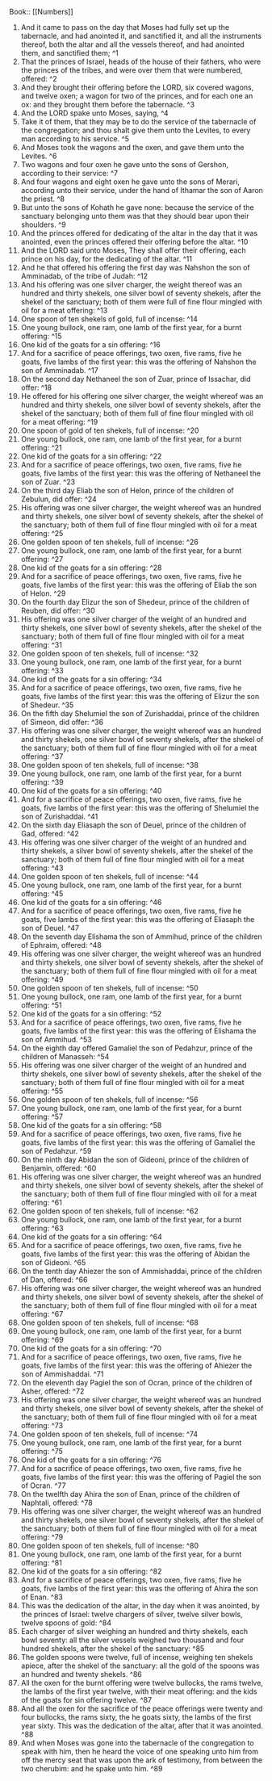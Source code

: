  Book:: [[Numbers]]
 1. And it came to pass on the day that Moses had fully set up the tabernacle, and had anointed it, and sanctified it, and all the instruments thereof, both the altar and all the vessels thereof, and had anointed them, and sanctified them; ^1
 2. That the princes of Israel, heads of the house of their fathers, who were the princes of the tribes, and were over them that were numbered, offered: ^2
 3. And they brought their offering before the LORD, six covered wagons, and twelve oxen; a wagon for two of the princes, and for each one an ox: and they brought them before the tabernacle. ^3
 4. And the LORD spake unto Moses, saying, ^4
 5. Take it of them, that they may be to do the service of the tabernacle of the congregation; and thou shalt give them unto the Levites, to every man according to his service. ^5
 6. And Moses took the wagons and the oxen, and gave them unto the Levites. ^6
 7. Two wagons and four oxen he gave unto the sons of Gershon, according to their service: ^7
 8. And four wagons and eight oxen he gave unto the sons of Merari, according unto their service, under the hand of Ithamar the son of Aaron the priest. ^8
 9. But unto the sons of Kohath he gave none: because the service of the sanctuary belonging unto them was that they should bear upon their shoulders. ^9
 10. And the princes offered for dedicating of the altar in the day that it was anointed, even the princes offered their offering before the altar. ^10
 11. And the LORD said unto Moses, They shall offer their offering, each prince on his day, for the dedicating of the altar. ^11
 12. And he that offered his offering the first day was Nahshon the son of Amminadab, of the tribe of Judah: ^12
 13. And his offering was one silver charger, the weight thereof was an hundred and thirty shekels, one silver bowl of seventy shekels, after the shekel of the sanctuary; both of them were full of fine flour mingled with oil for a meat offering: ^13
 14. One spoon of ten shekels of gold, full of incense: ^14
 15. One young bullock, one ram, one lamb of the first year, for a burnt offering: ^15
 16. One kid of the goats for a sin offering: ^16
 17. And for a sacrifice of peace offerings, two oxen, five rams, five he goats, five lambs of the first year: this was the offering of Nahshon the son of Amminadab. ^17
 18. On the second day Nethaneel the son of Zuar, prince of Issachar, did offer: ^18
 19. He offered for his offering one silver charger, the weight whereof was an hundred and thirty shekels, one silver bowl of seventy shekels, after the shekel of the sanctuary; both of them full of fine flour mingled with oil for a meat offering: ^19
 20. One spoon of gold of ten shekels, full of incense: ^20
 21. One young bullock, one ram, one lamb of the first year, for a burnt offering: ^21
 22. One kid of the goats for a sin offering: ^22
 23. And for a sacrifice of peace offerings, two oxen, five rams, five he goats, five lambs of the first year: this was the offering of Nethaneel the son of Zuar. ^23
 24. On the third day Eliab the son of Helon, prince of the children of Zebulun, did offer: ^24
 25. His offering was one silver charger, the weight whereof was an hundred and thirty shekels, one silver bowl of seventy shekels, after the shekel of the sanctuary; both of them full of fine flour mingled with oil for a meat offering: ^25
 26. One golden spoon of ten shekels, full of incense: ^26
 27. One young bullock, one ram, one lamb of the first year, for a burnt offering: ^27
 28. One kid of the goats for a sin offering: ^28
 29. And for a sacrifice of peace offerings, two oxen, five rams, five he goats, five lambs of the first year: this was the offering of Eliab the son of Helon. ^29
 30. On the fourth day Elizur the son of Shedeur, prince of the children of Reuben, did offer: ^30
 31. His offering was one silver charger of the weight of an hundred and thirty shekels, one silver bowl of seventy shekels, after the shekel of the sanctuary; both of them full of fine flour mingled with oil for a meat offering: ^31
 32. One golden spoon of ten shekels, full of incense: ^32
 33. One young bullock, one ram, one lamb of the first year, for a burnt offering: ^33
 34. One kid of the goats for a sin offering: ^34
 35. And for a sacrifice of peace offerings, two oxen, five rams, five he goats, five lambs of the first year: this was the offering of Elizur the son of Shedeur. ^35
 36. On the fifth day Shelumiel the son of Zurishaddai, prince of the children of Simeon, did offer: ^36
 37. His offering was one silver charger, the weight whereof was an hundred and thirty shekels, one silver bowl of seventy shekels, after the shekel of the sanctuary; both of them full of fine flour mingled with oil for a meat offering: ^37
 38. One golden spoon of ten shekels, full of incense: ^38
 39. One young bullock, one ram, one lamb of the first year, for a burnt offering: ^39
 40. One kid of the goats for a sin offering: ^40
 41. And for a sacrifice of peace offerings, two oxen, five rams, five he goats, five lambs of the first year: this was the offering of Shelumiel the son of Zurishaddai. ^41
 42. On the sixth day Eliasaph the son of Deuel, prince of the children of Gad, offered: ^42
 43. His offering was one silver charger of the weight of an hundred and thirty shekels, a silver bowl of seventy shekels, after the shekel of the sanctuary; both of them full of fine flour mingled with oil for a meat offering: ^43
 44. One golden spoon of ten shekels, full of incense: ^44
 45. One young bullock, one ram, one lamb of the first year, for a burnt offering: ^45
 46. One kid of the goats for a sin offering: ^46
 47. And for a sacrifice of peace offerings, two oxen, five rams, five he goats, five lambs of the first year: this was the offering of Eliasaph the son of Deuel. ^47
 48. On the seventh day Elishama the son of Ammihud, prince of the children of Ephraim, offered: ^48
 49. His offering was one silver charger, the weight whereof was an hundred and thirty shekels, one silver bowl of seventy shekels, after the shekel of the sanctuary; both of them full of fine flour mingled with oil for a meat offering: ^49
 50. One golden spoon of ten shekels, full of incense: ^50
 51. One young bullock, one ram, one lamb of the first year, for a burnt offering: ^51
 52. One kid of the goats for a sin offering: ^52
 53. And for a sacrifice of peace offerings, two oxen, five rams, five he goats, five lambs of the first year: this was the offering of Elishama the son of Ammihud. ^53
 54. On the eighth day offered Gamaliel the son of Pedahzur, prince of the children of Manasseh: ^54
 55. His offering was one silver charger of the weight of an hundred and thirty shekels, one silver bowl of seventy shekels, after the shekel of the sanctuary; both of them full of fine flour mingled with oil for a meat offering: ^55
 56. One golden spoon of ten shekels, full of incense: ^56
 57. One young bullock, one ram, one lamb of the first year, for a burnt offering: ^57
 58. One kid of the goats for a sin offering: ^58
 59. And for a sacrifice of peace offerings, two oxen, five rams, five he goats, five lambs of the first year: this was the offering of Gamaliel the son of Pedahzur. ^59
 60. On the ninth day Abidan the son of Gideoni, prince of the children of Benjamin, offered: ^60
 61. His offering was one silver charger, the weight whereof was an hundred and thirty shekels, one silver bowl of seventy shekels, after the shekel of the sanctuary; both of them full of fine flour mingled with oil for a meat offering: ^61
 62. One golden spoon of ten shekels, full of incense: ^62
 63. One young bullock, one ram, one lamb of the first year, for a burnt offering: ^63
 64. One kid of the goats for a sin offering: ^64
 65. And for a sacrifice of peace offerings, two oxen, five rams, five he goats, five lambs of the first year: this was the offering of Abidan the son of Gideoni. ^65
 66. On the tenth day Ahiezer the son of Ammishaddai, prince of the children of Dan, offered: ^66
 67. His offering was one silver charger, the weight whereof was an hundred and thirty shekels, one silver bowl of seventy shekels, after the shekel of the sanctuary; both of them full of fine flour mingled with oil for a meat offering: ^67
 68. One golden spoon of ten shekels, full of incense: ^68
 69. One young bullock, one ram, one lamb of the first year, for a burnt offering: ^69
 70. One kid of the goats for a sin offering: ^70
 71. And for a sacrifice of peace offerings, two oxen, five rams, five he goats, five lambs of the first year: this was the offering of Ahiezer the son of Ammishaddai. ^71
 72. On the eleventh day Pagiel the son of Ocran, prince of the children of Asher, offered: ^72
 73. His offering was one silver charger, the weight whereof was an hundred and thirty shekels, one silver bowl of seventy shekels, after the shekel of the sanctuary; both of them full of fine flour mingled with oil for a meat offering: ^73
 74. One golden spoon of ten shekels, full of incense: ^74
 75. One young bullock, one ram, one lamb of the first year, for a burnt offering: ^75
 76. One kid of the goats for a sin offering: ^76
 77. And for a sacrifice of peace offerings, two oxen, five rams, five he goats, five lambs of the first year: this was the offering of Pagiel the son of Ocran. ^77
 78. On the twelfth day Ahira the son of Enan, prince of the children of Naphtali, offered: ^78
 79. His offering was one silver charger, the weight whereof was an hundred and thirty shekels, one silver bowl of seventy shekels, after the shekel of the sanctuary; both of them full of fine flour mingled with oil for a meat offering: ^79
 80. One golden spoon of ten shekels, full of incense: ^80
 81. One young bullock, one ram, one lamb of the first year, for a burnt offering: ^81
 82. One kid of the goats for a sin offering: ^82
 83. And for a sacrifice of peace offerings, two oxen, five rams, five he goats, five lambs of the first year: this was the offering of Ahira the son of Enan. ^83
 84. This was the dedication of the altar, in the day when it was anointed, by the princes of Israel: twelve chargers of silver, twelve silver bowls, twelve spoons of gold: ^84
 85. Each charger of silver weighing an hundred and thirty shekels, each bowl seventy: all the silver vessels weighed two thousand and four hundred shekels, after the shekel of the sanctuary: ^85
 86. The golden spoons were twelve, full of incense, weighing ten shekels apiece, after the shekel of the sanctuary: all the gold of the spoons was an hundred and twenty shekels. ^86
 87. All the oxen for the burnt offering were twelve bullocks, the rams twelve, the lambs of the first year twelve, with their meat offering: and the kids of the goats for sin offering twelve. ^87
 88. And all the oxen for the sacrifice of the peace offerings were twenty and four bullocks, the rams sixty, the he goats sixty, the lambs of the first year sixty. This was the dedication of the altar, after that it was anointed. ^88
 89. And when Moses was gone into the tabernacle of the congregation to speak with him, then he heard the voice of one speaking unto him from off the mercy seat that was upon the ark of testimony, from between the two cherubim: and he spake unto him. ^89
